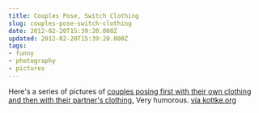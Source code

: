 ```yaml
---
title: Couples Pose, Switch Clothing
slug: couples-pose-switch-clothing
date: 2012-02-20T15:39:20.000Z
updated: 2012-02-20T15:39:20.000Z
tags:
- funny
- photography
- pictures
---
```


Here's a series of pictures of <a href="http://sincerelyhana.com/projects/switcheroo">couples posing first with their own clothing and then with their partner's clothing.</a>  Very humorous.  <a href='http://kottke.org/12/02/couples-pose-for-clothes-switching-photos'>via kottke.org</a>

